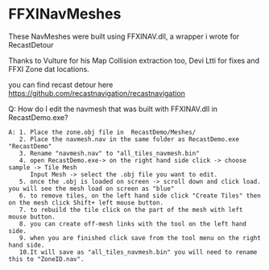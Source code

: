 # FFXINavMeshes


These NavMeshes were built using FFXINAV.dll, a wrapper i wrote for RecastDetour

Thanks to Vulture for his Map Collision extraction too, Devi Ltti for fixes and FFXI Zone dat locations.


you can find recast detour here https://github.com/recastnavigation/recastnavigation


 Q: How do I edit the navmesh that was built with FFXINAV.dll in RecastDemo.exe?
 
    A: 1. Place the zone.obj file in  RecastDemo/Meshes/
       2. Place the navmesh.nav in the same folder as RecastDemo.exe "RecastDemo"
       3. Rename "navmesh.nav" to "all_tiles_navmesh.bin"
       4. open RecastDemo.exe-> on the right hand side click -> choose sample -> Tile Mesh
          Input Mesh -> select the .obj file you want to edit.
       5. once the .obj is loaded on screen -> scroll down and click load. you will see the mesh load on screen as "blue"
       6. to remove tiles, on the left hand side click "Create Tiles" then on the mesh click Shift+ left mouse button.
       7. to rebuild the tile click on the part of the mesh with left mouse button.
       8. you can create off-mesh links with the tool on the left hand side. 
       9. when you are finished click save from the tool menu on the right hand side.
       10.It will save as "all_tiles_navmesh.bin" you will need to rename this to "ZoneID.nav".
